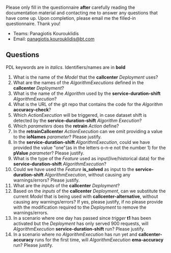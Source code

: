 Please only fill in the questionnaire **after** carefully reading the documentation material and contacting me to answer any questions that have come up. Upon completion, please email me the filled-in questionnaire. Thank you!

- Teams: Panagiotis Kourouklidis
- Email: [panagiotis.kourouklidis@bt.com](mailto:panagiotis.kourouklidis@bt.com)

## Questions

PDL keywords are in _italics_. Identifiers/names are in **bold**

1. What is the name of the _Model_ that the **callcenter** _Deployment_ uses?
1. What are the names of the _AlgorithmExecutions_ defined in the **callcenter** _Deployment_?
1. What is the name of the _Algorithm_ used by the **service-duration-shift** _AlgorithmExecution_?
1. What is the URL of the git repo that contains the code for the _Algorithm_ **accuracy-check**?
1. Which _ActionExecution_ will be triggered, in case dataset shift is detected by the **service-duration-shift** _Algorithm Execution_?
1. Which _parameters_ does the **retrain** _Action_ define?
1. In the **retrainCallcenter** _ActionExecution_ can we omit providing a value to the **ioNames** _parameter_? Please justify.
1. In the **service-duration-shift** _AlgorithmExecution_, could we have provided the value "one"(as in the letters o-n-e not the number 1) for the **pValue** _parameter_? Please justify.
1. What is the type of the _Feature_ used as input(live/historical data) for the **service-duration-shift** _AlgorithmExecution_?
1. Could we have used the _Feature_ **is_solved** as input to the **service-duration-shift** _AlgorithmExecution_, without causing any warnings/errors? Please justify.
1. What are the _inputs_ of the **callcenter** _Deployment_?
1. Based on the _inputs_ of the **callcenter** _Deployment_, can we substitute the current _Model_ that is being used with **callcenter-alternative**, without causing any warnings/errors? If yes, please justify, if no please provide with the modification required to the _Deployment_ to remove the warnings/errors.
1. In a scenario where one day has passed since _trigger_ **t1** has been activated but the _Deployment_ has only served 900 requests, will _AlgorithmExecution_ **service-duration-shift** run? Please justify.
1. In a scenario where no _AlgorithmExecution_ has run yet and **callcenter-accuracy** runs for the first time, will _AlgorithmExecution_ **ema-accuracy** run? Please justify.